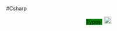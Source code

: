 #Csharp 

<div align="center">
<span class='flair' style='background-color:green;color:#000;margin:5px'>
Types
</span>
<img width="20" height="20" src="https://www.flaticon.com/svg/static/icons/svg/945/945147.svg">
</div>

